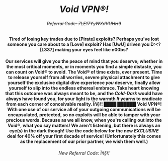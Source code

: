 ﻿# <div align="center"> ***Void VPN®!*** </div>
###### <div align="center"> ~~Referral Code: 7LE17YyWXdVUHH9~~ </div> 

#### <div align="center"> Tired of losing key trades due to [Pirate] exploits? Perhaps you've lost someone you care about to a [Love] exploit? Has [UwU] driven you D:<? [L337] making your eyes feel like n00bs? </div>

#### <div align="center"> Our services will give you the peace of mind that you deserve; whether in the most critical moments, or in moments you find a simple distaste, you can count on Void® to avoid. The Void® of time exists, ever present. Time to release yourself from all worries, severe physical attachment to give yourself the exclusive digital dive experience ***you*** deserve, finally allow yourself to slip into the endless ethereal embrace. Take heart knowing that this outcome was always meant to be, and the *Cold-Dark* would have always have found you, for your light is the warmth ***It*** yearns to eradicate from each corner of conceivable reality. Ïñ§ř¦ ████ ██████ Void VPN®! With one use of our service all of your outgoing communications will be encapsulated, protected, so no exploits will be able to tamper with your precious words. Because as we all know, when you're calling out into the Void®, what you say matters! We aren't listening, but there is always an eye(s) in the dark though! Use the code below for the new *EXCLUSIVE* deal for 40% off your first  decade of service! (Unfortunately this comes as the replacement of our prior partner, we wish them well.)  </div>
  

###### <div align="center"> New Referral Code: Ïñ§ř¦ </div>
